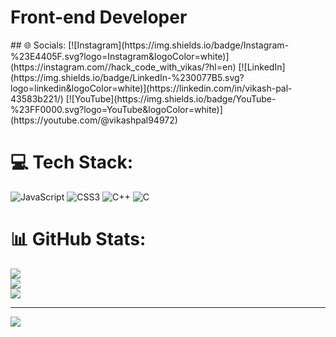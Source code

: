 <h1 style="text-align = center">Front-end Developer</h1>
## 🌐 Socials:
[![Instagram](https://img.shields.io/badge/Instagram-%23E4405F.svg?logo=Instagram&logoColor=white)](https://instagram.com//hack_code_with_vikas/?hl=en) [![LinkedIn](https://img.shields.io/badge/LinkedIn-%230077B5.svg?logo=linkedin&logoColor=white)](https://linkedin.com/in/vikash-pal-43583b221/) [![YouTube](https://img.shields.io/badge/YouTube-%23FF0000.svg?logo=YouTube&logoColor=white)](https://youtube.com/@vikashpal94972) 

# 💻 Tech Stack:
![JavaScript](https://img.shields.io/badge/javascript-%23323330.svg?style=for-the-badge&logo=javascript&logoColor=%23F7DF1E) ![CSS3](https://img.shields.io/badge/css3-%231572B6.svg?style=for-the-badge&logo=css3&logoColor=white) ![C++](https://img.shields.io/badge/c++-%2300599C.svg?style=for-the-badge&logo=c%2B%2B&logoColor=white) ![C](https://img.shields.io/badge/c-%2300599C.svg?style=for-the-badge&logo=c&logoColor=white)
# 📊 GitHub Stats:
![](https://github-readme-stats.vercel.app/api?username=vikashpal28&theme=dark&hide_border=false&include_all_commits=false&count_private=false)<br/>
![](https://github-readme-streak-stats.herokuapp.com/?user=vikashpal28&theme=dark&hide_border=false)<br/>
![](https://github-readme-stats.vercel.app/api/top-langs/?username=vikashpal28&theme=dark&hide_border=false&include_all_commits=false&count_private=false&layout=compact)

---
[![](https://visitcount.itsvg.in/api?id=vikashpal28&icon=0&color=0)](https://visitcount.itsvg.in)

<!-- Proudly created with GPRM ( https://gprm.itsvg.in ) -->
